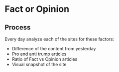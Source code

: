 # Fact or Opinion

## Process

Every day analyze each of the sites for these factors:

* Difference of the content from yesterday
* Pro and anti trump articles
* Ratio of Fact vs Opinion articles
* Visual snapshot of the site
